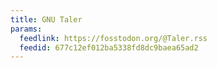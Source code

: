 ```yaml
---
title: GNU Taler
params:
  feedlink: https://fosstodon.org/@Taler.rss
  feedid: 677c12ef012ba5338fd8dc9baea65ad2
---
```

